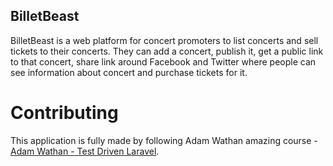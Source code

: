 ## BilletBeast

BilletBeast is a web platform for concert promoters to list concerts and sell tickets to their concerts. 
They can add a concert, publish it, get a public link to that concert, share link around Facebook and Twitter where people can see information about concert and purchase tickets for it.  

# Contributing
This application is fully made by following Adam Wathan amazing course - [Adam Wathan - Test Driven Laravel](https://course.testdrivenlaravel.com/).





